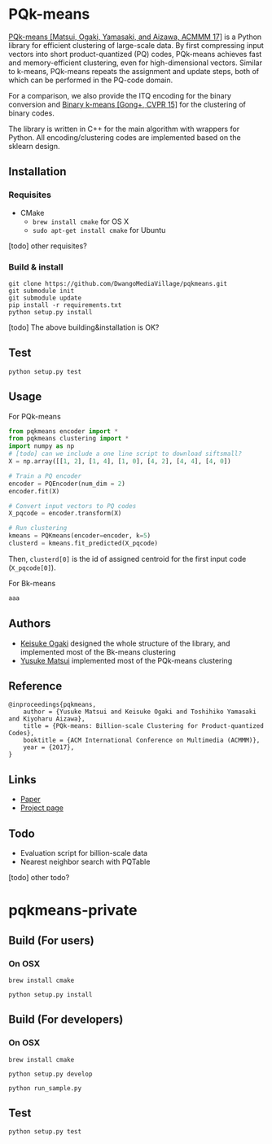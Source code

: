 # PQk-means

[PQk-means [Matsui, Ogaki, Yamasaki, and Aizawa, ACMMM 17]](http://yusukematsui.me/project/pqkmeans/pqkmeans.html) is a Python library for efficient clustering of large-scale data.
By first compressing input vectors into short product-quantized (PQ) codes,
PQk-means achieves fast and memory-efficient clustering, even for
high-dimensional vectors.
Similar to k-means, PQk-means repeats the assignment and update steps,
both of which can be performed in the PQ-code domain.

For a comparison, we also provide the ITQ encoding for the binary conversion and 
[Binary k-means [Gong+, CVPR 15]](http://www.cv-foundation.org/openaccess/content_cvpr_2015/html/Gong_Web_Scale_Photo_2015_CVPR_paper.html) for the clustering of binary codes.

The library is written in C++ for the main algorithm with wrappers for Python.
All encoding/clustering codes are implemented based on the sklearn design.

## Installation
### Requisites
- CMake
    - `brew install cmake` for OS X
    - `sudo apt-get install cmake` for Ubuntu

[todo] other requisites?

### Build & install
```
git clone https://github.com/DwangoMediaVillage/pqkmeans.git
git submodule init
git submodule update
pip install -r requirements.txt
python setup.py install
```
[todo] The above building&installation is OK?

## Test
```
python setup.py test
```


## Usage
For PQk-means
```python
from pqkmeans encoder import *
from pqkmeans clustering import *
import numpy as np
# [todo] can we include a one line script to download siftsmall?
X = np.array([[1, 2], [1, 4], [1, 0], [4, 2], [4, 4], [4, 0])

# Train a PQ encoder
encoder = PQEncoder(num_dim = 2)
encoder.fit(X)

# Convert input vectors to PQ codes
X_pqcode = encoder.transform(X)

# Run clustering
kmeans = PQKmeans(encoder=encoder, k=5)
clusterd = kmeans.fit_predicted(X_pqcode)
```
Then, `clusterd[0]` is the id of assigned centroid for the first input code (`X_pqcode[0]`).

For Bk-means
```python
aaa
```


## Authors
- [Keisuke Ogaki](https://github.com/kogaki) designed the whole structure of the library, and implemented most of the Bk-means clustering
- [Yusuke Matsui](http://yusukematsui.me/) implemented most of the PQk-means clustering

## Reference

    @inproceedings{pqkmeans,
	    author = {Yusuke Matsui and Keisuke Ogaki and Toshihiko Yamasaki and Kiyoharu Aizawa},
	    title = {PQk-means: Billion-scale Clustering for Product-quantized Codes},
        booktitle = {ACM International Conference on Multimedia (ACMMM)},
        year = {2017},
    }

## Links
- [Paper](https://arxiv.org/abs/1709.03708)
- [Project page](http://yusukematsui.me/project/pqkmeans/pqkmeans.html)


## Todo
- Evaluation script for billion-scale data
- Nearest neighbor search with PQTable

[todo] other todo?


# pqkmeans-private

Build (For users)
------------------------

### On OSX

```
brew install cmake
```

```
python setup.py install
```


Build (For developers)
------------------------

### On OSX

```
brew install cmake
```

```
python setup.py develop
```

```
python run_sample.py
```


Test
------------------------

```
python setup.py test
```
